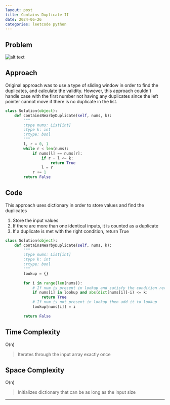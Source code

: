 ```yaml
---
layout: post
title: Contains Duplicate II
date: 2024-06-26
categories: leetcode python
---
```


## Problem
![alt text](/blog/public/img/ContainsDuplicateII.png)

## Approach
Original approach was to use a type of sliding window in order to find the duplicates, and calculate the validity. However, this approach couldn't handle case with the first number not having any duplicates since the left pointer cannot move if there is no duplicate in the list.

```python      
class Solution(object):
    def containsNearbyDuplicate(self, nums, k):
        """
        :type nums: List[int]
        :type k: int
        :rtype: bool
        """
        l, r = 0, 1
        while r < len(nums):
            if nums[l] == nums[r]:
                if r - l <= k:
                    return True
                l = r
            r += 1
        return False
```

## Code
This approach uses dictionary in order to store values and find the duplicates

1. Store the input values
2. If there are more than one identical inputs, it is counted as a duplicate
3. If a duplicate is met with the right condition, return True 

```python
class Solution(object):
    def containsNearbyDuplicate(self, nums, k):
        """
        :type nums: List[int]
        :type k: int
        :rtype: bool
        """
        lookup = {}
        
        for i in range(len(nums)):
            # If num is present in lookup and satisfy the condition return True
            if nums[i] in lookup and abs(dict[nums[i]]-i) <= k:
                return True
            # If num is not present in lookup then add it to lookup
            lookup[nums[i]] = i
        
        return False
```
## Time Complexity
O(n)
> Iterates through the input array exactly once

## Space Complexity
O(n)
> Initializes dictionary that can be as long as the input size

---